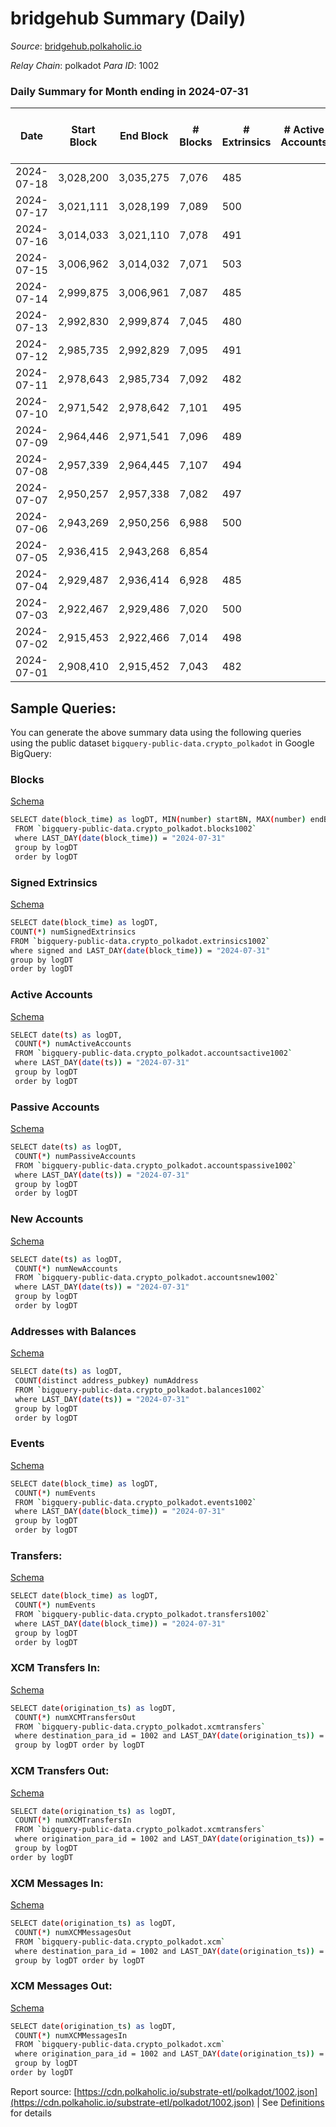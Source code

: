 # bridgehub Summary (Daily)

_Source_: [bridgehub.polkaholic.io](https://bridgehub.polkaholic.io)

*Relay Chain*: polkadot
*Para ID*: 1002



### Daily Summary for Month ending in 2024-07-31


| Date    | Start Block | End Block | # Blocks | # Extrinsics | # Active Accounts | # Passive Accounts | # New Accounts | # Addresses | # Events  | # Transfers ($USD) | # XCM Transfers In ($USD) | # XCM Transfers Out ($USD) | # XCM In | # XCM Out | Issues |
|---------|-------------|-----------|----------|--------------|-------------------|--------------------|----------------|-------------|-----------|--------------------|---------------------------|----------------------------|----------|-----------|--------|
| 2024-07-18 | 3,028,200 | 3,035,275 | 7,076 | 485 |  |  |  | 48 | 38,081 | 6,713  |   |   |  |  |  |
| 2024-07-17 | 3,021,111 | 3,028,199 | 7,089 | 500 |  |  |  | 48 | 38,341 | 6,820  |   |   |  |  |  |
| 2024-07-16 | 3,014,033 | 3,021,110 | 7,078 | 491 |  |  |  | 47 | 38,219 | 6,783  |   |   |  |  |  |
| 2024-07-15 | 3,006,962 | 3,014,032 | 7,071 | 503 |  |  |  | 47 | 38,176 | 6,722  |   |   |  |  |  |
| 2024-07-14 | 2,999,875 | 3,006,961 | 7,087 | 485 |  |  |  | 47 | 38,122 | 6,661  |   |   |  |  |  |
| 2024-07-13 | 2,992,830 | 2,999,874 | 7,045 | 480 |  |  |  | 47 | 37,899 | 6,694  |   |   |  |  |  |
| 2024-07-12 | 2,985,735 | 2,992,829 | 7,095 | 491 |  |  |  | 47 | 38,208 | 6,755  |   |   |  |  |  |
| 2024-07-11 | 2,978,643 | 2,985,734 | 7,092 | 482 |  |  |  | 47 | 37,991 | 6,589  |   |   |  |  |  |
| 2024-07-10 | 2,971,542 | 2,978,642 | 7,101 | 495 |  |  |  | 47 | 38,282 | 6,798  |   |   |  |  |  |
| 2024-07-09 | 2,964,446 | 2,971,541 | 7,096 | 489 |  |  |  |  | 38,156 | 6,726  |   |   |  |  |  |
| 2024-07-08 | 2,957,339 | 2,964,445 | 7,107 | 494 |  |  |  |  | 38,234 | 6,784  |   |   |  |  |  |
| 2024-07-07 | 2,950,257 | 2,957,338 | 7,082 | 497 |  |  |  |  | 38,187 | 6,739  |   |   |  |  |  |
| 2024-07-06 | 2,943,269 | 2,950,256 | 6,988 | 500 |  |  |  |  | 38,095 | 6,684  |   |   |  |  |  |
| 2024-07-05 | 2,936,415 | 2,943,268 | 6,854 |  |  |  |  |  |  |   |   |   |  |  |  |
| 2024-07-04 | 2,929,487 | 2,936,414 | 6,928 | 485 |  |  |  |  | 37,626 | 6,626  |   |   |  |  |  |
| 2024-07-03 | 2,922,467 | 2,929,486 | 7,020 | 500 |  |  |  |  | 38,122 | 6,694  |   |   |  |  |  |
| 2024-07-02 | 2,915,453 | 2,922,466 | 7,014 | 498 |  |  |  |  | 37,987 | 6,748  |   |   |  |  |  |
| 2024-07-01 | 2,908,410 | 2,915,452 | 7,043 | 482 |  |  |  |  | 37,254 | 6,243  |   |   |  |  |  |

## Sample Queries:
You can generate the above summary data using the following queries using the public dataset `bigquery-public-data.crypto_polkadot` in Google BigQuery:


### Blocks 

[Schema](https://github.com/colorfulnotion/substrate-etl/blob/main/schema/blocks.json)

```bash
SELECT date(block_time) as logDT, MIN(number) startBN, MAX(number) endBN, COUNT(*) numBlocks 
 FROM `bigquery-public-data.crypto_polkadot.blocks1002`  
 where LAST_DAY(date(block_time)) = "2024-07-31" 
 group by logDT 
 order by logDT
```

### Signed Extrinsics 

[Schema](https://github.com/colorfulnotion/substrate-etl/blob/main/schema/extrinsics.json)

```bash
SELECT date(block_time) as logDT, 
COUNT(*) numSignedExtrinsics 
FROM `bigquery-public-data.crypto_polkadot.extrinsics1002`  
where signed and LAST_DAY(date(block_time)) = "2024-07-31" 
group by logDT 
order by logDT
```

### Active Accounts 

[Schema](https://github.com/colorfulnotion/substrate-etl/blob/main/schema/accountsactive.json)

```bash
SELECT date(ts) as logDT, 
 COUNT(*) numActiveAccounts 
 FROM `bigquery-public-data.crypto_polkadot.accountsactive1002` 
 where LAST_DAY(date(ts)) = "2024-07-31" 
 group by logDT 
 order by logDT
```

### Passive Accounts 

[Schema](https://github.com/colorfulnotion/substrate-etl/blob/main/schema/accountspassive.json)

```bash
SELECT date(ts) as logDT, 
 COUNT(*) numPassiveAccounts 
 FROM `bigquery-public-data.crypto_polkadot.accountspassive1002` 
 where LAST_DAY(date(ts)) = "2024-07-31" 
 group by logDT 
 order by logDT
```

### New Accounts 

[Schema](https://github.com/colorfulnotion/substrate-etl/blob/main/schema/accountsnew.json)

```bash
SELECT date(ts) as logDT, 
 COUNT(*) numNewAccounts 
 FROM `bigquery-public-data.crypto_polkadot.accountsnew1002` 
 where LAST_DAY(date(ts)) = "2024-07-31" 
 group by logDT
 order by logDT
```

### Addresses with Balances 

[Schema](https://github.com/colorfulnotion/substrate-etl/blob/main/schema/balances.json)

```bash
SELECT date(ts) as logDT,
 COUNT(distinct address_pubkey) numAddress 
 FROM `bigquery-public-data.crypto_polkadot.balances1002` 
 where LAST_DAY(date(ts)) = "2024-07-31" 
 group by logDT 
 order by logDT
```

### Events 

[Schema](https://github.com/colorfulnotion/substrate-etl/blob/main/schema/events.json)

```bash
SELECT date(block_time) as logDT, 
 COUNT(*) numEvents 
 FROM `bigquery-public-data.crypto_polkadot.events1002` 
 where LAST_DAY(date(block_time)) = "2024-07-31" 
 group by logDT 
 order by logDT
```

### Transfers:

[Schema](https://github.com/colorfulnotion/substrate-etl/blob/main/schema/transfers.json)

```bash
SELECT date(block_time) as logDT, 
 COUNT(*) numEvents 
 FROM `bigquery-public-data.crypto_polkadot.transfers1002` 
 where LAST_DAY(date(block_time)) = "2024-07-31" 
 group by logDT 
 order by logDT
```

### XCM Transfers In: 

[Schema](https://github.com/colorfulnotion/substrate-etl/blob/main/schema/xcmtransfers.json)

```bash
SELECT date(origination_ts) as logDT, 
 COUNT(*) numXCMTransfersOut 
 FROM `bigquery-public-data.crypto_polkadot.xcmtransfers` 
 where destination_para_id = 1002 and LAST_DAY(date(origination_ts)) = "2024-07-31" 
 group by logDT order by logDT
```

### XCM Transfers Out: 

[Schema](https://github.com/colorfulnotion/substrate-etl/blob/main/schema/xcmtransfers.json)

```bash
SELECT date(origination_ts) as logDT, 
 COUNT(*) numXCMTransfersIn 
 FROM `bigquery-public-data.crypto_polkadot.xcmtransfers` 
 where origination_para_id = 1002 and LAST_DAY(date(origination_ts)) = "2024-07-31" 
 group by logDT 
order by logDT
```

### XCM Messages In: 

[Schema](https://github.com/colorfulnotion/substrate-etl/blob/main/schema/xcm.json)

```bash
SELECT date(origination_ts) as logDT, 
 COUNT(*) numXCMMessagesOut 
 FROM `bigquery-public-data.crypto_polkadot.xcm` 
 where destination_para_id = 1002 and LAST_DAY(date(origination_ts)) = "2024-07-31" 
 group by logDT order by logDT
```

### XCM Messages Out: 

[Schema](https://github.com/colorfulnotion/substrate-etl/blob/main/schema/xcm.json)

```bash
SELECT date(origination_ts) as logDT, 
 COUNT(*) numXCMMessagesIn 
 FROM `bigquery-public-data.crypto_polkadot.xcm` 
 where origination_para_id = 1002 and LAST_DAY(date(origination_ts)) = "2024-07-31" 
 group by logDT 
order by logDT
```


Report source: [https://cdn.polkaholic.io/substrate-etl/polkadot/1002.json](https://cdn.polkaholic.io/substrate-etl/polkadot/1002.json) | See [Definitions](/DEFINITIONS.md) for details
